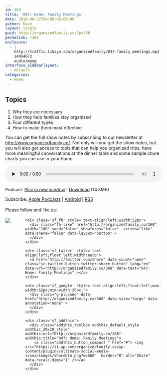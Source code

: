 ```yaml
---
id: 368
title: '047: Home: Family Meetings'
date: 2016-08-22T04:00:45+00:00
author: Dave
layout: single
guid: http://organizedfamily.co/?p=368
permalink: /368
enclosure:
  - |
    http://traffic.libsyn.com/organizedfamily/047-family_meetings.mp3
    14964672
    audio/mpeg
interface_sidebarlayout:
  - default
categories:
  - Home
---
```

## Topics

  1. Why they are necessary
  2. How they help families stay organized
  3. Four different types
  4. How to make them most effective

You can get the full show notes by subscribing to our newsletter at <http://www.organizedfamily.co/>. Not only will you get the show notes, but you will also get access to tools that can help you organized trips, have more meaningful conversations at the dinner table and some sample chore charts you can use in your home.

<div class="powerpress_player" id="powerpress_player_5368">
  <audio class="wp-audio-shortcode" id="audio-368-48" preload="none" style="width: 100%;" controls="controls"><source type="audio/mpeg" src="http://traffic.libsyn.com/organizedfamily/047-family_meetings.mp3?_=48" /><a href="http://traffic.libsyn.com/organizedfamily/047-family_meetings.mp3">http://traffic.libsyn.com/organizedfamily/047-family_meetings.mp3</a></audio>
</div>

<p class="powerpress_links powerpress_links_mp3">
  Podcast: <a href="http://traffic.libsyn.com/organizedfamily/047-family_meetings.mp3" class="powerpress_link_pinw" target="_blank" title="Play in new window" onclick="return powerpress_pinw('http://organizedfamily.co/?powerpress_pinw=368-podcast');" rel="nofollow">Play in new window</a> | <a href="http://traffic.libsyn.com/organizedfamily/047-family_meetings.mp3" class="powerpress_link_d" title="Download" rel="nofollow" download="047-family_meetings.mp3">Download</a> (14.3MB)
</p>

<p class="powerpress_links powerpress_subscribe_links">
  Subscribe: <a href="https://itunes.apple.com/us/podcast/organized-family/id1047979605?mt=2&ls=1#episodeGuid=http%3A%2F%2Forganizedfamily.co%2F%3Fp%3D368" class="powerpress_link_subscribe powerpress_link_subscribe_itunes" title="Subscribe on Apple Podcasts" rel="nofollow">Apple Podcasts</a> | <a href="http://subscribeonandroid.com/organizedfamily.co/feed/podcast" class="powerpress_link_subscribe powerpress_link_subscribe_android" title="Subscribe on Android" rel="nofollow">Android</a> | <a href="http://organizedfamily.co/feed/podcast" class="powerpress_link_subscribe powerpress_link_subscribe_rss" title="Subscribe via RSS" rel="nofollow">RSS</a>
</p>

<div class='sfsi_Sicons' style='width: 100%; display: inline-block; vertical-align: middle; text-align:left'>
  <div style='margin:0px 8px 0px 0px; line-height: 24px'>
    <span>Please follow and like us:</span>
  </div>
  
  <div class='sfsi_socialwpr'>
    <div class='sf_subscrbe' style='text-align:left;float:left;width:64px'>
      <a href="http://www.specificfeeds.com/widget/emailsubscribe/MTc5ODgx/OA==/" target="_blank"><img src="https://i2.wp.com/organizedfamily.co/wp-content/plugins/ultimate-social-media-icons/images/follow_subscribe.png?w=660" data-recalc-dims="1" /></a>
    </div>
    
    <div class='sf_fb' style='text-align:left;width:52px'>
      <div class="fb-like" href="http://organizedfamily.co/368" width="180" send="false" showfaces="false"  action="like" data-share="false" data-layout="button" >
      </div>
    </div>
    
    <div class='sf_twiter' style='text-align:left;float:left;width:auto'>
      <a href="http://twitter.com/share" data-count="none" class="sr-twitter-button twitter-share-button" lang="en" data-url="http://organizedfamily.co/368" data-text="047: Home: Family Meetings" ></a>
    </div>
    
    <div class='sf_google' style='text-align:left;float:left;max-width:62px;min-width:35px;'>
      <div class="g-plusone" data-href="http://organizedfamily.co/368" data-size="large" data-annotation="none" >
      </div>
    </div>
    
    <div class='sf_addthis'>
      <div class="addthis_toolbox addthis_default_style addthis_20x20_style" addthis:url="http://organizedfamily.co/368" addthis:title="047: Home: Family Meetings">
        <a class="addthis_button_compact " href="#"> <img src="https://i1.wp.com/organizedfamily.co/wp-content/plugins/ultimate-social-media-icons/images/sharebtn.png?w=660"  border="0" alt="Share" data-recalc-dims="1" /></a>
      </div>
    </div>
  </div>
</div>